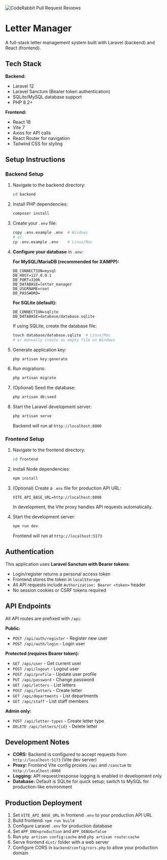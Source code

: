 ![CodeRabbit Pull Request Reviews](https://img.shields.io/coderabbit/prs/github/Sumwan243/Letter_Manager?utm_source=oss&utm_medium=github&utm_campaign=Sumwan243%2FLetter_Manager&labelColor=171717&color=FF570A&link=https%3A%2F%2Fcoderabbit.ai&label=CodeRabbit+Reviews)

# Letter Manager

A full-stack letter management system built with Laravel (backend) and React (frontend).

## Tech Stack

**Backend:**
- Laravel 12
- Laravel Sanctum (Bearer token authentication)
- SQLite/MySQL database support
- PHP 8.2+

**Frontend:**
- React 18
- Vite 7
- Axios for API calls
- React Router for navigation
- Tailwind CSS for styling

## Setup Instructions

### Backend Setup

1. Navigate to the backend directory:
   ```bash
   cd backend
   ```

2. Install PHP dependencies:
   ```bash
   composer install
   ```

3. Create your `.env` file:
   ```bash
   copy .env.example .env  # Windows
   # or
   cp .env.example .env    # Linux/Mac
   ```

4. **Configure your database** in `.env`:
   
   **For MySQL/MariaDB (recommended for XAMPP):**
   ```env
   DB_CONNECTION=mysql
   DB_HOST=127.0.0.1
   DB_PORT=3306
   DB_DATABASE=letter_manager
   DB_USERNAME=root
   DB_PASSWORD=
   ```
   
   **For SQLite (default):**
   ```env
   DB_CONNECTION=sqlite
   DB_DATABASE=database/database.sqlite
   ```
   
   If using SQLite, create the database file:
   ```bash
   touch database/database.sqlite  # Linux/Mac
   # or manually create an empty file on Windows
   ```

5. Generate application key:
   ```bash
   php artisan key:generate
   ```

6. Run migrations:
   ```bash
   php artisan migrate
   ```

7. (Optional) Seed the database:
   ```bash
   php artisan db:seed
   ```

8. Start the Laravel development server:
   ```bash
   php artisan serve
   ```
   Backend will run at `http://localhost:8000`

### Frontend Setup

1. Navigate to the frontend directory:
   ```bash
   cd frontend
   ```

2. Install Node dependencies:
   ```bash
   npm install
   ```

3. (Optional) Create a `.env` file for production API URL:
   ```env
   VITE_API_BASE_URL=http://localhost:8000
   ```
   In development, the Vite proxy handles API requests automatically.

4. Start the development server:
   ```bash
   npm run dev
   ```
   Frontend will run at `http://localhost:5173`

## Authentication

This application uses **Laravel Sanctum with Bearer tokens**:
- Login/register returns a personal access token
- Frontend stores the token in `localStorage`
- All API requests include `Authorization: Bearer <token>` header
- No session cookies or CSRF tokens required

## API Endpoints

All API routes are prefixed with `/api`:

**Public:**
- `POST /api/auth/register` - Register new user
- `POST /api/auth/login` - Login user

**Protected (requires Bearer token):**
- `GET /api/user` - Get current user
- `POST /api/logout` - Logout user
- `POST /api/profile` - Update user profile
- `PUT /api/password` - Change password
- `GET /api/letters` - List letters
- `POST /api/letters` - Create letter
- `GET /api/departments` - List departments
- `GET /api/staff` - List staff members

**Admin only:**
- `POST /api/letter-types` - Create letter type
- `DELETE /api/letters/{id}` - Delete letter

## Development Notes

- **CORS:** Backend is configured to accept requests from `http://localhost:5173` (Vite dev server)
- **Proxy:** Frontend Vite config proxies `/api` and `/sanctum` to `http://localhost:8000`
- **Logging:** API request/response logging is enabled in development only
- **Database:** Default is SQLite for quick setup; switch to MySQL for production-like environment

## Production Deployment

1. Set `VITE_API_BASE_URL` in frontend `.env` to your production API URL
2. Build frontend: `npm run build`
3. Configure Laravel `.env` for production database
4. Set `APP_ENV=production` and `APP_DEBUG=false`
5. Run `php artisan config:cache` and `php artisan route:cache`
6. Serve frontend `dist/` folder with a web server
7. Configure CORS in `backend/config/cors.php` to allow your production domain
